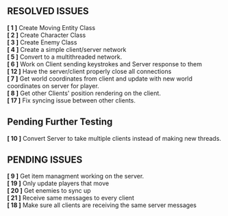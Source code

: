 ## RESOLVED ISSUES ##
**[ 1 ]** Create Moving Entity Class<br>
**[ 2 ]** Create Character Class<br>
**[ 3 ]** Create Enemy Class<br>
**[ 4 ]** Create a simple client/server network<br>
**[ 5 ]** Convert to a multithreaded network.<br>
**[ 6 ]** Work on Client sending keystrokes and Server response to them<br>
**[ 12 ]** Have the server/client properly close all connections<br>
**[ 7 ]** Get world coordinates from client and update with new world coordinates on
server for player.<br>
**[ 8 ]** Get other Clients' position rendering on the client.<br>
**[ 17 ]** Fix syncing issue between other clients.<br>

## Pending Further Testing ##
**[ 10 ]** Convert Server to take multiple clients instead of making new threads.
## PENDING ISSUES ##
**[ 9 ]** Get item managment working on the server.<br>
**[ 19 ]** Only update players that move<br>
**[ 20 ]** Get enemies to sync up<br>
**[ 21 ]** Receive same messages to every client<br>
**[ 18 ]** Make sure all clients are receiving the same server messages<br>